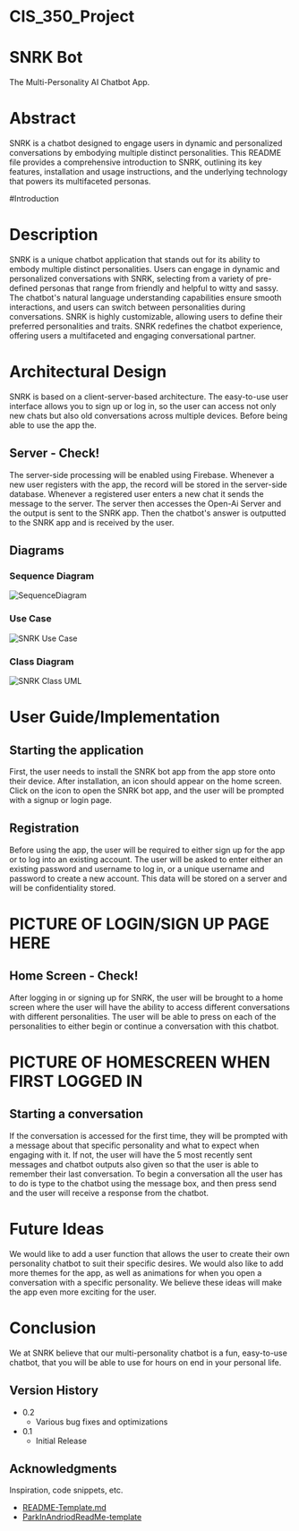 # CIS_350_Project
# SNRK Bot
The Multi-Personality AI Chatbot App.

# Abstract
SNRK is a chatbot designed to engage users in dynamic and personalized conversations by embodying multiple distinct personalities. This README file provides a comprehensive introduction to SNRK, outlining its key features, installation and usage instructions, and the underlying technology that powers its multifaceted personas.

#Introduction

# Description
SNRK is a unique chatbot application that stands out for its ability to embody multiple distinct personalities. Users can engage in dynamic and personalized conversations with SNRK, selecting from a variety of pre-defined personas that range from friendly and helpful to witty and sassy. The chatbot's natural language understanding capabilities ensure smooth interactions, and users can switch between personalities during conversations. SNRK is highly customizable, allowing users to define their preferred personalities and traits. SNRK redefines the chatbot experience, offering users a multifaceted and engaging conversational partner.

# Architectural Design
SNRK is based on a client-server-based architecture. The easy-to-use user interface allows you to sign up or log in, so the user can access not only new chats but also old conversations across multiple devices. Before being able to use the app the.

## Server - Check!
The server-side processing will be enabled using Firebase. Whenever a new user registers with the app, the record will be stored in the server-side database. Whenever a registered user enters a new chat it sends the message to the server. The server then accesses the Open-Ai Server and the output is sent to the SNRK app. Then the chatbot's answer is outputted to the SNRK app and is received by the user. 

## Diagrams
### Sequence Diagram
![SequenceDiagram](https://github.com/Adkin-s/CIS_350_Project/assets/120053578/07ee623e-a315-4601-b451-2798110873b4)
### Use Case
![SNRK Use Case](https://github.com/Adkin-s/CIS_350_Project/assets/120053578/03a4bfae-4de7-4983-9652-164b311efdbd)
### Class Diagram
![SNRK Class UML](https://github.com/Adkin-s/CIS_350_Project/assets/120053578/35142850-cc3c-457a-aa0e-680af128e412)

# User Guide/Implementation
## Starting the application
First, the user needs to install the SNRK bot app from the app store onto their device. After installation, an icon should appear on the home screen. Click on the icon to open the SNRK bot app, and the user will be prompted with a signup or login page.

## Registration
Before using the app, the user will be required to either sign up for the app or to log into an existing account. The user will be asked to enter either an existing password and username to log in, or a unique username and password to create a new account. This data will be stored on a server and will be confidentiality stored.

# PICTURE OF LOGIN/SIGN UP PAGE HERE

## Home Screen - Check!
After logging in or signing up for SNRK, the user will be brought to a home screen where the user will have the ability to access different conversations with different personalities. The user will be able to press on each of the personalities to either begin or continue a conversation with this chatbot.

# PICTURE OF HOMESCREEN WHEN FIRST LOGGED IN

## Starting a conversation
If the conversation is accessed for the first time, they will be prompted with a message about that specific personality and what to expect when engaging with it. If not, the user will have the 5 most recently sent messages and chatbot outputs also given so that the user is able to remember their last conversation. To begin a conversation all the user has to do is type to the chatbot using the message box, and then press send and the user will receive a response from the chatbot.

# Future Ideas
We would like to add a user function that allows the user to create their own personality chatbot to suit their specific desires. We would also like to add more themes for the app, as well as animations for when you open a conversation with a specific personality. We believe these ideas will make the app even more exciting for the user. 

# Conclusion
We at SNRK believe that our multi-personality chatbot is a fun, easy-to-use chatbot, that you will be able to use for hours on end in your personal life.

## Version History
* 0.2
    * Various bug fixes and optimizations
* 0.1
    * Initial Release


## Acknowledgments

Inspiration, code snippets, etc.
* [README-Template.md](https://gist.github.com/DomPizzie/7a5ff55ffa9081f2de27c315f5018afc)
* [ParkInAndriodReadMe-template](https://github.com/hridoy100/ParkInAndroid#readme)
